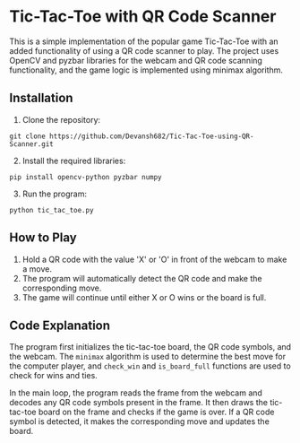# Tic-Tac-Toe with QR Code Scanner

This is a simple implementation of the popular game Tic-Tac-Toe with an added functionality of using a QR code scanner to play. The project uses OpenCV and pyzbar libraries for the webcam and QR code scanning functionality, and the game logic is implemented using minimax algorithm.

## Installation

1. Clone the repository:
```
git clone https://github.com/Devansh682/Tic-Tac-Toe-using-QR-Scanner.git
```
2. Install the required libraries:
```
pip install opencv-python pyzbar numpy
```
3. Run the program:
```
python tic_tac_toe.py
```

## How to Play

1. Hold a QR code with the value 'X' or 'O' in front of the webcam to make a move.
2. The program will automatically detect the QR code and make the corresponding move.
3. The game will continue until either X or O wins or the board is full.

## Code Explanation

The program first initializes the tic-tac-toe board, the QR code symbols, and the webcam. The `minimax` algorithm is used to determine the best move for the computer player, and `check_win` and `is_board_full` functions are used to check for wins and ties. 

In the main loop, the program reads the frame from the webcam and decodes any QR code symbols present in the frame. It then draws the tic-tac-toe board on the frame and checks if the game is over. If a QR code symbol is detected, it makes the corresponding move and updates the board.

